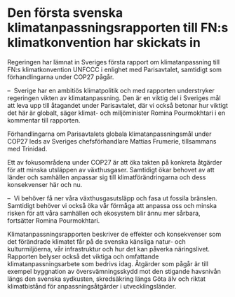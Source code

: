 # Den första svenska klimatanpassningsrapporten till FN:s klimatkonvention har skickats in

Regeringen har lämnat in Sveriges första rapport om klimatanpassning till FN:s klimatkonvention UNFCCC i enlighet med Parisavtalet, samtidigt som förhandlingarna under COP27 pågår.

–  Sverige har en ambitiös klimatpolitik och med rapporten understryker regeringen vikten av klimatanpassning. Den är en viktig del i Sveriges mål att leva upp till åtagandet under Parisavtalet, där vi också betonar hur viktigt det här är globalt, säger klimat- och miljöminister Romina Pourmokhtari i en kommentar till rapporten.

Förhandlingarna om Parisavtalets globala klimatanpassningsmål under COP27 leds av Sveriges chefsförhandlare Mattias Frumerie, tillsammans med Trinidad.

Ett av fokusområdena under COP27 är att öka takten på konkreta åtgärder för att minska utsläppen av växthusgaser. Samtidigt ökar behovet av att länder och samhällen anpassar sig till klimatförändringarna och dess konsekvenser här och nu.

–  Vi behöver få ner våra växthusgasutsläpp och fasa ut fossila bränslen. Samtidigt behöver vi också öka vår förmåga att anpassa oss och minska risken för att våra samhällen och ekosystem blir ännu mer sårbara, fortsätter Romina Pourmokhtari.

Klimatanpassningsrapporten beskriver de effekter och konsekvenser som det förändrade klimatet får på de svenska känsliga natur- och kulturmiljöerna, vår infrastruktur och hur det kan påverka näringslivet. Rapporten belyser också det viktiga och omfattande klimatanpassningsarbete som bedrivs idag. Åtgärder som pågår är till exempel byggnation av översvämningsskydd mot den stigande havsnivån längs den svenska sydkusten, skredsäkring längs Göta älv och riktat klimatbistånd för anpassningsåtgärder i utvecklingsländer.
